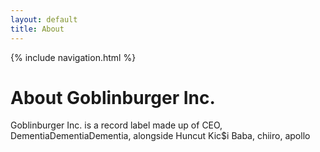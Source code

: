 ```yaml
---
layout: default
title: About
---
```

{% include navigation.html %}
# About Goblinburger Inc.

Goblinburger Inc. is a record label made up of CEO, DementiaDementiaDementia, alongside Huncut Kic$i Baba, chiiro, apollo